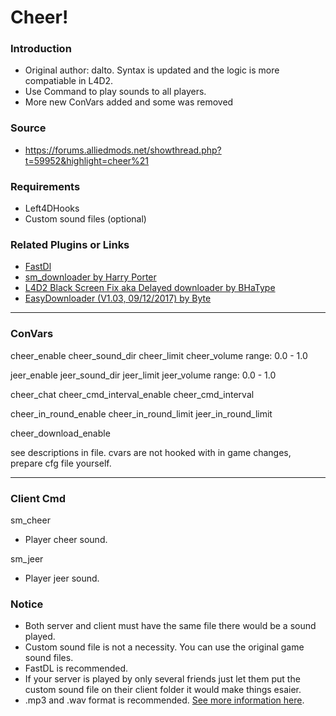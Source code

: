 # Cheer!

### Introduction
 - Original author: dalto. Syntax is updated and the logic is more compatiable in L4D2.
 - Use Command to play sounds to all players.
 - More new ConVars added and some was removed

### Source
 - https://forums.alliedmods.net/showthread.php?t=59952&highlight=cheer%21

### Requirements
 - Left4DHooks
 - Custom sound files (optional)

### Related Plugins or Links
- [FastDl](https://developer.valvesoftware.com/w/index.php?title=FastDL:zh-cn&uselang=zh)
- [sm_downloader by Harry Porter](https://github.com/fbef0102/L4D1_2-Plugins/tree/master/sm_downloader)
- [L4D2 Black Screen Fix aka Delayed downloader by BHaType](https://forums.alliedmods.net/showthread.php?t=318739)
- [EasyDownloader (V1.03, 09/12/2017) by Byte](https://forums.alliedmods.net/showthread.php?t=292207)
<hr>

### ConVars

cheer_enable
cheer_sound_dir
cheer_limit
cheer_volume    range: 0.0 - 1.0

jeer_enable
jeer_sound_dir
jeer_limit
jeer_volume     range: 0.0 - 1.0

cheer_chat
cheer_cmd_interval_enable
cheer_cmd_interval

cheer_in_round_enable
cheer_in_round_limit
jeer_in_round_limit

cheer_download_enable

see descriptions in file.
cvars are not hooked with in game changes, prepare cfg file yourself.

<hr>

### Client Cmd
sm_cheer
 - Player cheer sound.

sm_jeer
- Player jeer sound.


### Notice
 - Both server and client must have the same file there would be a sound played.
 - Custom sound file is not a necessity. You can use the original game sound files.
 - FastDL is recommended.
 - If your server is played by only several friends just let them put the custom sound file on their client folder it would make things esaier.
 - .mp3 and .wav format is recommended. [See more information here](https://forums.alliedmods.net/archive/index.php/t-331070.html#:~:text=This%20is%20usually%20an%20error%20in%20the%20audio,to%20change%20the%20audio%20name%20and%20update%20FastDL.).
